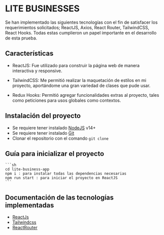 # LITE BUSINESSES

Se han implementado las siguientes tecnologías con el fin de satisfacer los requerimientos solicitados; ReactJS, Axios, React Router, TailwindCSS, React Hooks. Todas estas cumplieron un papel importante en el desarrollo de esta prueba.

## Características
* ReactJS: Fue utilizado para construir la página web de manera interactiva y responsive.

* TailwindCSS: Me permitió realizar la maquetación de estilos en mi proyecto, aportándome una gran variedad de clases que pude usar.

* Redux Hooks: Permitió agregar funcionalidades extras al proyecto, tales como peticiones para usos globales como contextos.

## Instalación del proyecto

- Se requiere tener instalado [NodeJS](https://nodejs.org/) v14+
- Se requiere tener instalado [Git](https://git-scm.com/)
- Clonar el repositorio con el comando ``git clone`` 

## Guía para inicializar el proyecto

    ```sh
    cd lite-business-app
    npm i : para instalar todas las dependencias necesarias
    npm run start : para iniciar el proyecto en ReactJS
    ```
## Documentación de las tecnologías implementadas

-  [ReactJs](https://es.reactjs.org/)
-  [Tailwindcss](https://tailwindcss.com/docs)
-  [ReactRouter](https://reactrouter.com/en/main)